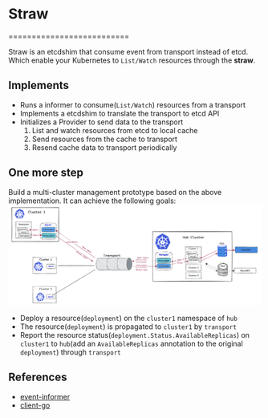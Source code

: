 # Straw

==========================

Straw is an etcdshim that consume event from transport instead of etcd. Which enable your Kubernetes to `List/Watch` resources through the **straw**.

## Implements

- Runs a informer to consume(`List/Watch`) resources from a transport
- Implements a etcdshim to translate the transport to etcd API
- Initializes a Provider to send data to the transport
  1. List and watch resources from etcd to local cache
  2. Send resources from the cache to transport
  3. Resend cache data to transport periodically

## One more step

Build a multi-cluster management prototype based on the above implementation. It can achieve the following goals:
![resync](./docs/images/multi-cluster-management.png)

- Deploy a resource(`deployment`) on the `cluster1` namespace of `hub`
- The resource(`deployment`) is propagated to `cluster1` by `transport`
- Report the resource status(`deployment.Status.AvailableReplicas`) on `cluster1` to `hub`(add an `AvailableReplicas` annotation to the original `deployment`) through `transport`


## References
- [event-informer](https://github.com/qiujian16/events-informer)
- [client-go](https://github.com/kubernetes/client-go/tree/master/tools/cache)